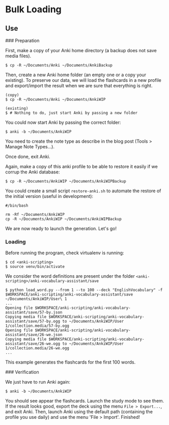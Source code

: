 Bulk Loading
============

Use
---


### Preparation

First, make a copy of your Anki home directory (a backup does not save media files).

```
$ cp -R ~/Documents/Anki ~/Documents/AnkiBackup
```

Then, create a new Anki home folder (an empty one or a copy your existing). To preserve our data, we will load the flashcards in a new profile and export/import the result when we are sure that everything is right.

```
(copy)
$ cp -R ~/Documents/Anki ~/Documents/AnkiWIP

(existing)
$ # Nothing to do, just start Anki by passing a new folder
```

You could now start Anki by passing the correct folder:

```
$ anki -b ~/Documents/AnkiWIP
```

You need to create the note type as describe in the blog post (Tools > Manage Note Types...).

Once done, exit Anki.

Again, make a copy of this anki profile to be able to restore it easily if we corrup the Anki database:

```
$ cp -R ~/Documents/AnkiWIP ~/Documents/AnkiWIPBackup
```

You could create a small script `restore-anki.sh` to automate the restore of the initial version (useful in development):

```
#/bin/bash

rm -Rf ~/Documents/AnkiWIP
cp -R ~/Documents/AnkiWIP ~/Documents/AnkiWIPBackup
```

We are now ready to launch the generation. Let's go!
 

### Loading

Before running the program, check virtualenv is running:

```
$ cd <anki-scripting>
$ source venv/bin/activate
```

We consider the word definitions are present under the folder `<anki-scripting>/anki-vocabulary-assistant/save`

```
$ python load_word.py --from 1 --to 100 --deck "EnglishVocabulary" -f $WORKSPACE/anki-scripting/anki-vocabulary-assistant/save ~/Documents/AnkiWIP/User\ 1
...
Opening file $WORKSPACE/anki-scripting/anki-vocabulary-assistant/save/57-by.json
Copying media file $WORKSPACE/anki-scripting/anki-vocabulary-assistant/save/57-by.ogg to ~/Documents/AnkiWIP/User 1/collection.media/57-by.ogg
Opening file $WORKSPACE/anki-scripting/anki-vocabulary-assistant/save/26-we.json
Copying media file $WORKSPACE/anki-scripting/anki-vocabulary-assistant/save/26-we.ogg to ~/Documents/AnkiWIP/User 1/collection.media/26-we.ogg
...
```

This example generates the flashcards for the first 100 words. 


### Verification

We just have to run Anki again:

```
$ anki -b ~/Documents/AnkiWIP
```

You should see appear the flashcards. Launch the study mode to see them. If the result looks good, export the deck using the menu `File > Export...`, and exit Anki. Then, launch Anki using the default path (containing the profile you use daily) and use the menu 'File > Import'. Finished!
